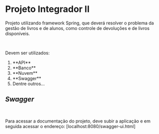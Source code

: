 #  **Projeto Integrador II**  

<p> Projeto utilizando framework Spring, que deverá resolver o problema da gestão de livros e de alunos, como controle de devoluções e de livros disponíveis. </p>
<br>

<p> Devem ser utilizados: </p> 

<ol>
  <li>**API**</li>
  <li>**Banco**</li>
  <li>**Nuvem**</li>
  <li>**Swagger**</li>
  <li>Dentre outros...</li>
</ol>


## ***Swagger*** 
<br>
<p> Para acessar a documentação do projeto, deve subir a aplicação e em seguida acessar o endereço: [localhost:8080/swagger-ui.html] </p>
